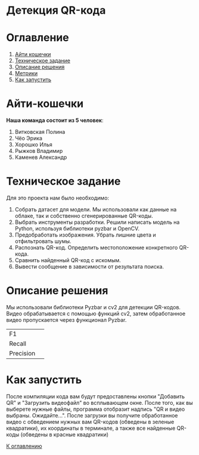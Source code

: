# Детекция QR-кода
# Оглавление
1. [Айти кошечки](#Айти-кошечки)
2. [Техническое задание](#техническое-задание)
3. [Описание решения](#описание-решения)
4. [Метрики](#Метрики)
5. [Как запустить](#как-запустить)

# Айти-кошечки
__Наша команда состоит из 5 человек__:
1. Витковская Полина
2. Чёо Эрика
3. Хорошко Илья
4. Рыжков Владимир
5. Каменев Александр

# Техническое задание
Для это проекта нам было необходимо:
<ol>
  <li>Собрать датасет для модели. Мы использовали как данные на облаке, так и собственно сгенерированные QR-коды.</li>
  <li>Выбрать инструменты разработки. Решили написать модель на Python, используя библиотеки pyzbar и OpenCV.</li>
  <li>Предобработать изображения. Убрать лишние цвета и отфильтровать шумы.</li>
  <li>Распознать QR-код. Определить местоположение конкретного QR-кода.</li>
  <li>Сравнить найденный QR-код с искомым.</li>
  <li>Вывести сообщение в зависимости от результата поиска.</li>
</ol>

# Описание решения

Мы использовали библиотеки Pyzbar и cv2 для детекции QR-кодов. Видео обрабатывается с помощью функций cv2, затем обработанное видео пропускается через функционал Pyzbar.

<table>
  <tr>
    <td>F1</td>
    <td></td>
  </tr>
  <tr>
    <td>Recall</td>
    <td></td>
  </tr>
  <tr>
    <td>Precision</td>
    <td></td>
  </tr>
</table>

# Как запустить

После компиляции кода вам будут предоставлены кнопки "Добавить QR" и "Загрузить видеофайл" во всплывающем окне. После того, как вы выберете нужные файлы, программа отобразит надпись "QR и видео выбраны. Ожидайте...". После загрузки вы получите обработанное видео с обведением нужных вам QR-кодов (обведены в зеленые квадратики), их координаты в терминале, а также все найденные QR-коды (обведены в красные квадратики)

[К оглавлению](#оглавление)
